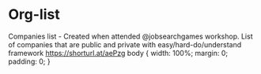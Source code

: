 # Org-list
Companies list - Created when attended @jobsearchgames workshop.
List of companies that are public and private with easy/hard-do/understand framework https://shorturl.at/aePzg 
body {
    width: 100%;
    margin: 0;
    padding: 0;
}
